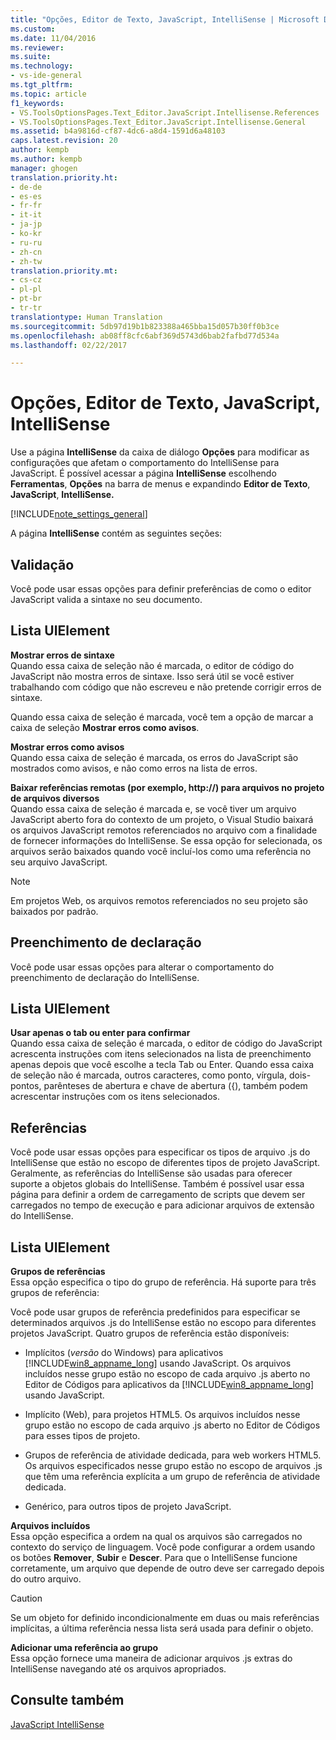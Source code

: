 ```yaml
---
title: "Opções, Editor de Texto, JavaScript, IntelliSense | Microsoft Docs"
ms.custom: 
ms.date: 11/04/2016
ms.reviewer: 
ms.suite: 
ms.technology:
- vs-ide-general
ms.tgt_pltfrm: 
ms.topic: article
f1_keywords:
- VS.ToolsOptionsPages.Text_Editor.JavaScript.Intellisense.References
- VS.ToolsOptionsPages.Text_Editor.JavaScript.Intellisense.General
ms.assetid: b4a9816d-cf87-4dc6-a8d4-1591d6a48103
caps.latest.revision: 20
author: kempb
ms.author: kempb
manager: ghogen
translation.priority.ht:
- de-de
- es-es
- fr-fr
- it-it
- ja-jp
- ko-kr
- ru-ru
- zh-cn
- zh-tw
translation.priority.mt:
- cs-cz
- pl-pl
- pt-br
- tr-tr
translationtype: Human Translation
ms.sourcegitcommit: 5db97d19b1b823388a465bba15d057b30ff0b3ce
ms.openlocfilehash: ab08ff8cfc6abf369d5743d6bab2fafbd77d534a
ms.lasthandoff: 02/22/2017

---
```

# <a name="options-text-editor-javascript-intellisense"></a>Opções, Editor de Texto, JavaScript, IntelliSense
Use a página **IntelliSense** da caixa de diálogo **Opções** para modificar as configurações que afetam o comportamento do IntelliSense para JavaScript. É possível acessar a página **IntelliSense** escolhendo **Ferramentas**, **Opções** na barra de menus e expandindo **Editor de Texto**, **JavaScript**, **IntelliSense.**  
  
 [!INCLUDE[note_settings_general](../../data-tools/includes/note_settings_general_md.md)]  
  
 A página **IntelliSense** contém as seguintes seções:  
  
## <a name="validation"></a>Validação  
 Você pode usar essas opções para definir preferências de como o editor JavaScript valida a sintaxe no seu documento.  
  
## <a name="uielement-list"></a>Lista UIElement  
 **Mostrar erros de sintaxe**  
 Quando essa caixa de seleção não é marcada, o editor de código do JavaScript não mostra erros de sintaxe. Isso será útil se você estiver trabalhando com código que não escreveu e não pretende corrigir erros de sintaxe.  
  
 Quando essa caixa de seleção é marcada, você tem a opção de marcar a caixa de seleção **Mostrar erros como avisos**.  
  
 **Mostrar erros como avisos**  
 Quando essa caixa de seleção é marcada, os erros do JavaScript são mostrados como avisos, e não como erros na lista de erros.  
  
 **Baixar referências remotas (por exemplo, http://) para arquivos no projeto de arquivos diversos**  
 Quando essa caixa de seleção é marcada e, se você tiver um arquivo JavaScript aberto fora do contexto de um projeto, o Visual Studio baixará os arquivos JavaScript remotos referenciados no arquivo com a finalidade de fornecer informações do IntelliSense. Se essa opção for selecionada, os arquivos serão baixados quando você incluí-los como uma referência no seu arquivo JavaScript.  
  
> [!NOTE]
>  Em projetos Web, os arquivos remotos referenciados no seu projeto são baixados por padrão.  
  
## <a name="statement-completion"></a>Preenchimento de declaração  
 Você pode usar essas opções para alterar o comportamento do preenchimento de declaração do IntelliSense.  
  
## <a name="uielement-list"></a>Lista UIElement  
 **Usar apenas o tab ou enter para confirmar**  
 Quando essa caixa de seleção é marcada, o editor de código do JavaScript acrescenta instruções com itens selecionados na lista de preenchimento apenas depois que você escolhe a tecla Tab ou Enter. Quando essa caixa de seleção não é marcada, outros caracteres, como ponto, vírgula, dois-pontos, parênteses de abertura e chave de abertura ({), também podem acrescentar instruções com os itens selecionados.  
  
## <a name="references"></a>Referências  
 Você pode usar essas opções para especificar os tipos de arquivo .js do IntelliSense que estão no escopo de diferentes tipos de projeto JavaScript. Geralmente, as referências do IntelliSense são usadas para oferecer suporte a objetos globais do IntelliSense. Também é possível usar essa página para definir a ordem de carregamento de scripts que devem ser carregados no tempo de execução e para adicionar arquivos de extensão do IntelliSense.  
  
## <a name="uielement-list"></a>Lista UIElement  
 **Grupos de referências**  
 Essa opção especifica o tipo do grupo de referência. Há suporte para três grupos de referência:  
  
 Você pode usar grupos de referência predefinidos para especificar se determinados arquivos .js do IntelliSense estão no escopo para diferentes projetos JavaScript. Quatro grupos de referência estão disponíveis:  
  
-   Implícitos (*versão* do Windows) para aplicativos [!INCLUDE[win8_appname_long](../../debugger/includes/win8_appname_long_md.md)] usando JavaScript. Os arquivos incluídos nesse grupo estão no escopo de cada arquivo .js aberto no Editor de Códigos para aplicativos da [!INCLUDE[win8_appname_long](../../debugger/includes/win8_appname_long_md.md)] usando JavaScript.  
  
-   Implícito (Web), para projetos HTML5. Os arquivos incluídos nesse grupo estão no escopo de cada arquivo .js aberto no Editor de Códigos para esses tipos de projeto.  
  
-   Grupos de referência de atividade dedicada, para web workers HTML5. Os arquivos especificados nesse grupo estão no escopo de arquivos .js que têm uma referência explícita a um grupo de referência de atividade dedicada.  
  
-   Genérico, para outros tipos de projeto JavaScript.  
  
 **Arquivos incluídos**  
 Essa opção especifica a ordem na qual os arquivos são carregados no contexto do serviço de linguagem. Você pode configurar a ordem usando os botões **Remover**, **Subir** e **Descer**. Para que o IntelliSense funcione corretamente, um arquivo que depende de outro deve ser carregado depois do outro arquivo.  
  
> [!CAUTION]
>  Se um objeto for definido incondicionalmente em duas ou mais referências implícitas, a última referência nessa lista será usada para definir o objeto.  
  
 **Adicionar uma referência ao grupo**  
 Essa opção fornece uma maneira de adicionar arquivos .js extras do IntelliSense navegando até os arquivos apropriados.  
  
## <a name="see-also"></a>Consulte também  
 [JavaScript IntelliSense](../../ide/javascript-intellisense.md)
